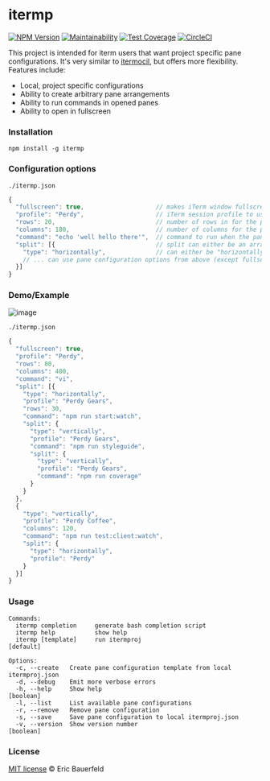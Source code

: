 # itermp

[![NPM Version](https://badge.fury.io/js/itermp.svg)](https://badge.fury.io/js/itermp)
[![Maintainability](https://api.codeclimate.com/v1/badges/f04fc0e128b4c26fb190/maintainability)](https://codeclimate.com/github/Didericis/itermproj/maintainability)
[![Test Coverage](https://api.codeclimate.com/v1/badges/f04fc0e128b4c26fb190/test_coverage)](https://codeclimate.com/github/Didericis/itermproj/test_coverage)
[![CircleCI](https://circleci.com/gh/Didericis/itermproj.svg?style=svg)](https://circleci.com/gh/Didericis/itermproj)

This project is intended for iterm users that want project specific pane configurations. It's very similar to [itermocil](https://github.com/TomAnthony/itermocil), but offers more flexibility. Features include:

  - Local, project specific configurations
  - Ability to create arbitrary pane arrangements
  - Ability to run commands in opened panes
  - Ability to open in fullscreen

### Installation

```
npm install -g itermp
```

### Configuration options

`./itermp.json`
```js
{
  "fullscreen": true,                    // makes iTerm window fullscreen
  "profile": "Perdy",                    // iTerm session profile to use for the pane
  "rows": 20,                            // number of rows in for the pane
  "columns": 180,                        // number of columns for the pane,
  "command": "echo 'well hello there'",  // command to run when the pane opens
  "split": [{                            // split can either be an array or an object
    "type": "horizontally",              // can either be "horizontally" or "vertically"
    // ... can use pane configuration options from above (except fullscreen) and continue nesting
  }]
}
```

### Demo/Example

![image](https://media.giphy.com/media/1zk6hML6QxUNAQ4l1j/giphy.gif)


`./itermp.json`
```js
{
  "fullscreen": true,
  "profile": "Perdy",
  "rows": 80,
  "columns": 400,
  "command": "vi",
  "split": [{
    "type": "horizontally",
    "profile": "Perdy Gears",
    "rows": 30,
    "command": "npm run start:watch",
    "split": {
      "type": "vertically",
      "profile": "Perdy Gears",
      "command": "npm run styleguide",
      "split": {
        "type": "vertically",
        "profile": "Perdy Gears",
        "command": "npm run coverage"
      }
    }
  },
  {
    "type": "vertically",
    "profile": "Perdy Coffee",
    "columns": 120,
    "command": "npm run test:client:watch",
    "split": {
      "type": "horizontally",
      "profile": "Perdy"
    }
  }]
} 
```


### Usage

```
Commands:
  itermp completion     generate bash completion script
  itermp help           show help
  itermp [template]     run itermproj                            [default]

Options:
  -c, --create   Create pane configuration template from local itermproj.json
  -d, --debug    Emit more verbose errors
  -h, --help     Show help                                             [boolean]
  -l, --list     List available pane configurations
  -r, --remove   Remove pane configuration
  -s, --save     Save pane configuration to local itermproj.json
  -v, --version  Show version number                                   [boolean]
```

### License

[MIT license](LICENSE.md) © Eric Bauerfeld
